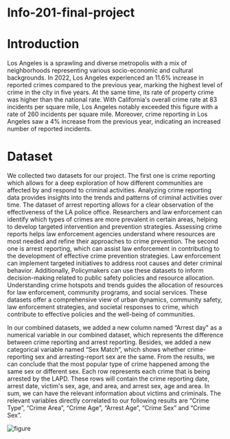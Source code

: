# Info-201-final-project
# Introduction
Los Angeles is a sprawling and diverse metropolis with a mix of neighborhoods representing various socio-economic and cultural backgrounds. In 2022, Los Angeles experienced an 11.6% increase in reported crimes compared to the previous year, marking the highest level of crime in the city in five years. At the same time, its rate of property crime was higher than the national rate. With California's overall crime rate at 83 incidents per square mile, Los Angeles notably exceeded this figure with a rate of 260 incidents per square mile. Moreover, crime reporting in Los Angeles saw a 4% increase from the previous year, indicating an increased number of reported incidents. 
# Dataset
We collected two datasets for our project. The first one is crime reporting which allows for a deep exploration of how different communities are affected by and respond to criminal activities. Analyzing crime reporting data provides insights into the trends and patterns of criminal activities over time. The dataset of arrest reporting allows for a clear observation of the effectiveness of the LA police office. Researchers and law enforcement can identify which types of crimes are more prevalent in certain areas, helping to develop targeted intervention and prevention strategies. Assessing crime reports helps law enforcement agencies understand where resources are most needed and refine their approaches to crime prevention.
The second one is arrest reporting, which can assist law enforcement in contributing to the development of effective crime prevention strategies. Law enforcement can implement targeted initiatives to address root causes and deter criminal behavior. Additionally, Policymakers can use these datasets to inform decision-making related to public safety policies and resource allocation. Understanding crime hotspots and trends guides the allocation of resources for law enforcement, community programs, and social services. These datasets offer a comprehensive view of urban dynamics, community safety,
law enforcement strategies, and societal responses to crime, which contribute to effective policies and the well-being of communities.

In our combined datasets, we added a new column named “Arrest day" as a numerical  variable in our combined dataset, which represents the difference between crime reporting and arrest reporting. Besides, we added a new categorical variable named “Sex Match”, which shows whether crime-reporting sex and arresting-report sex are the same. From the results, we can conclude that the most popular type of crime happened among the same sex or different sex. Each row represents each crime that is being arrested by the LAPD. These rows will contain the crime reporting date, arrest date, victim's sex, age, and area, and arrest sex, age and area. In sum, we can have the relevant information about victims and criminals.
The relevant variables directly correlated to our following results are “Crime Type”, “Crime Area”, “Crime Age”, “Arrest Age”, “Crime Sex” and “Crime Sex”. 

![figure](https://github.com/AaronZH-AF7/Info-201-final-project/assets/153350502/55e559aa-0b0e-455b-a097-88c5e2b5fa93)

